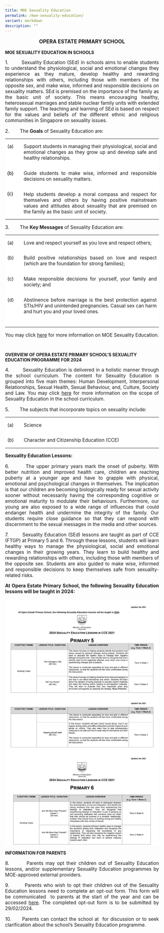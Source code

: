 ```yaml
---
title: MOE Sexuality Education
permalink: /moe-sexuality-education/
variant: markdown
description: ""
---
```

<p style="font-size:120%;" align="center"><b>OPERA ESTATE PRIMARY SCHOOL</b></p>
<p><b>MOE SEXUALITY EDUCATION IN SCHOOLS</b></p>


<p style="font-size:110%;" align="justify">1.&nbsp;&nbsp;&nbsp;&nbsp;&nbsp;&nbsp;&nbsp; Sexuality Education (SEd) in schools aims to enable students to understand the physiological, social and emotional changes they experience as they mature, develop healthy and rewarding relationships with others, including those with members of the opposite sex, and make wise, informed and responsible decisions on sexuality matters. SEd is premised on the importance of the family as the basic unit of society. This means encouraging healthy, heterosexual marriages and stable nuclear family units with extended family support. The teaching and learning of SEd is based on respect for the values and beliefs of the different ethnic and religious communities in Singapore on sexuality issues.</p>

<p style="font-size:110%;" align="justify">2.&nbsp;&nbsp;&nbsp;&nbsp;&nbsp;&nbsp;&nbsp; The <b>Goals</b> of Sexuality Education are:</p>



<table style="background:white;mso-background-themecolor:background1;border-collapse:
 collapse;border:none;mso-yfti-tbllook:1184;mso-padding-alt:0cm 5.4pt 0cm 5.4pt;
 mso-border-insideh:none;mso-border-insidev:none" cellpadding="0" cellspacing="0" border="0" class="MsoTableGrid"><tbody><tr style="mso-yfti-irow:0;mso-yfti-firstrow:yes"><td style="width:35.2pt;padding:0cm 5.4pt 0cm 5.4pt" valign="top" width="47"><p style="font-size:110%;" align="justify">(a)<span style="font-size:12.0pt;font-family:
  &quot;Arial&quot;,sans-serif"></span></p></td><td style="width:432.3pt;padding:0cm 5.4pt 0cm 5.4pt" valign="top" width="576">
	
<p style="font-size:110%;" align="justify">Support students in managing their physiological, social and emotional changes as they grow up and develop safe and healthy relationships.<span style="font-size:12.0pt;font-family:&quot;Arial&quot;,sans-serif"></span></p></td></tr><tr style="mso-yfti-irow:1"><td style="width:35.2pt;padding:0cm 5.4pt 0cm 5.4pt" valign="top" width="47"><p style="font-size:110%;" align="justify"><span style="font-size:12.0pt;font-family:&quot;Arial&quot;,sans-serif;color:black;
  mso-color-alt:windowtext">(b)</span><span style="font-size:12.0pt;font-family:
  &quot;Arial&quot;,sans-serif"></span></p></td><td style="width:432.3pt;padding:0cm 5.4pt 0cm 5.4pt" valign="top" width="576">
	
	
<p style="font-size:110%;" align="justify">Guide students to make wise, informed and responsible decisions on sexuality matters.<span style="font-size:12.0pt;font-family:&quot;Arial&quot;,sans-serif"></span></p></td></tr><tr style="mso-yfti-irow:2;mso-yfti-lastrow:yes"><td style="width:35.2pt;padding:0cm 5.4pt 0cm 5.4pt" valign="top" width="47"><p style="margin-bottom:0cm;line-height:normal" class="MsoNormal"><span style="font-size:12.0pt;font-family:&quot;Arial&quot;,sans-serif;color:black;
  mso-color-alt:windowtext">(c)</span><span style="font-size:12.0pt;font-family:
  &quot;Arial&quot;,sans-serif"></span></p></td><td style="width:432.3pt;padding:0cm 5.4pt 0cm 5.4pt" valign="top" width="576">
	
	
<p style="font-size:110%;" align="justify">Help students develop a moral compass and respect for themselves and others by having positive mainstream values and attitudes about sexuality that are premised on the family as the basic unit of society.<span style="font-size:12.0pt;font-family:&quot;Arial&quot;,sans-serif"></span></p></td></tr></tbody></table>














<p style="font-size:110%;" align="justify">3.&nbsp;&nbsp;&nbsp;&nbsp;&nbsp;&nbsp;&nbsp; The <b>Key Messages</b> of Sexuality Education are:</p>



<table style="background:white;mso-background-themecolor:background1;border-collapse:
 collapse;border:none;mso-yfti-tbllook:1184;mso-padding-alt:0cm 5.4pt 0cm 5.4pt;
 mso-border-insideh:none;mso-border-insidev:none" cellpadding="0" cellspacing="0" border="0" class="MsoTableGrid"><tbody><tr style="mso-yfti-irow:0;mso-yfti-firstrow:yes"><td style="width:35.2pt;padding:0cm 5.4pt 0cm 5.4pt" valign="top" width="47"><p style="font-size:110%;" align="justify">(a)<span style="font-size:12.0pt;font-family:
  &quot;Arial&quot;,sans-serif"></span></p></td><td style="width:432.3pt;padding:0cm 5.4pt 0cm 5.4pt" valign="top" width="576">
	
<p style="font-size:110%;" align="justify">Love and respect yourself as you love and respect others;<span style="font-size:12.0pt;font-family:&quot;Arial&quot;,sans-serif"></span></p></td></tr><tr style="mso-yfti-irow:1"><td style="width:35.2pt;padding:0cm 5.4pt 0cm 5.4pt" valign="top" width="47"><p style="font-size:110%;" align="justify">(b)<span style="font-size:12.0pt;font-family:
  &quot;Arial&quot;,sans-serif"></span></p></td><td style="width:432.3pt;padding:0cm 5.4pt 0cm 5.4pt" valign="top" width="576">
	
<p style="font-size:110%;" align="justify">Build positive relationships based on love and respect (which are the foundation for strong families);<span style="font-size:12.0pt;font-family:&quot;Arial&quot;,sans-serif"></span></p></td></tr><tr style="mso-yfti-irow:2"><td style="width:35.2pt;padding:0cm 5.4pt 0cm 5.4pt" valign="top" width="47">
	
<p style="font-size:110%;" align="justify">(c)<span style="font-size:12.0pt;font-family:
  &quot;Arial&quot;,sans-serif"></span></p></td><td style="width:432.3pt;padding:0cm 5.4pt 0cm 5.4pt" valign="top" width="576">
	
<p style="font-size:110%;" align="justify">Make responsible decisions for yourself, your family and society; and<span style="font-size:12.0pt;font-family:&quot;Arial&quot;,sans-serif;
  mso-bidi-font-weight:bold"></span></p></td></tr><tr style="mso-yfti-irow:3;mso-yfti-lastrow:yes"><td style="width:35.2pt;padding:0cm 5.4pt 0cm 5.4pt" valign="top" width="47">
	
<p style="font-size:110%;" align="justify">(d)<span style="font-size:12.0pt;font-family:
  &quot;Arial&quot;,sans-serif"></span></p></td><td style="width:432.3pt;padding:0cm 5.4pt 0cm 5.4pt" valign="top" width="576">
	
<p style="font-size:110%;" align="justify">Abstinence before marriage is the best protection against STIs/HIV and unintended pregnancies. Casual sex can harm and hurt you and your loved ones.<span style="font-size:12.0pt;font-family:&quot;Arial&quot;,sans-serif"></span></p><p style="margin-bottom:6.0pt;text-align:justify;text-justify:
  inter-ideograph;line-height:normal" class="MsoNormal"><span style="font-size:12.0pt;
  font-family:&quot;Arial&quot;,sans-serif;mso-ansi-language:EN-SG" lang="EN-SG">&nbsp;</span></p></td></tr></tbody></table>





<p style="font-size:110%;" align="justify">You may click <a href="https://go.gov.sg/moe-sexuality-education">here</a>&nbsp;for more information on MOE Sexuality Education.</p>
<br>



<p><b>OVERVIEW OF OPERA ESTATE PRIMARY SCHOOL’S SEXUALITY EDUCATION PROGRAMME FOR 2024</b></p>


<p style="font-size:110%;" align="justify">4.&nbsp;&nbsp;&nbsp;&nbsp;&nbsp;&nbsp;&nbsp; Sexuality Education is delivered in a holistic manner through the school curriculum. The content for Sexuality Education is grouped into five main themes: Human Development, Interpersonal Relationships, Sexual Health, Sexual Behaviour, and, Culture, Society and Law. You may click <a href="https://go.gov.sg/moe-sexuality-education-scope">here</a> for more information on the scope of Sexuality Education in the school curriculum.</p>

<p style="font-size:110%;" align="justify">5.&nbsp;&nbsp;&nbsp;&nbsp;&nbsp;&nbsp;&nbsp; The subjects that incorporate topics on sexuality include:</p>



<table style="background:white;mso-background-themecolor:background1;border-collapse:
 collapse;border:none;mso-yfti-tbllook:1184;mso-padding-alt:0cm 5.4pt 0cm 5.4pt;
 mso-border-insideh:none;mso-border-insidev:none" cellpadding="0" cellspacing="0" border="0" class="MsoTableGrid"><tbody><tr style="mso-yfti-irow:0;mso-yfti-firstrow:yes"><td style="width:35.2pt;padding:0cm 5.4pt 0cm 5.4pt" valign="top" width="47"><p style="font-size:110%;" align="justify">(a)<span style="font-size:12.0pt;font-family:
  &quot;Arial&quot;,sans-serif"></span></p></td><td style="width:432.3pt;padding:0cm 5.4pt 0cm 5.4pt" valign="top" width="576">
	
<p style="font-size:110%;" align="justify">Science<span style="font-size:12.0pt;font-family:&quot;Arial&quot;,sans-serif"></span></p></td></tr><tr style="mso-yfti-irow:1"><td style="width:35.2pt;padding:0cm 5.4pt 0cm 5.4pt" valign="top" width="47"><p style="font-size:110%;" align="justify">(b)<span style="font-size:12.0pt;font-family:
  &quot;Arial&quot;,sans-serif"></span></p></td><td style="width:432.3pt;padding:0cm 5.4pt 0cm 5.4pt" valign="top" width="576">
	
<p style="font-size:110%;" align="justify">Character and Citizenship Education (CCE)</p></td></tr></tbody></table>





<p style="font-size:110%;" align="justify"><b>Sexuality Education Lessons: </b></p>



<p style="font-size:110%;" align="justify">6.&nbsp;&nbsp;&nbsp;&nbsp;&nbsp;&nbsp;&nbsp; The upper primary years mark the onset of puberty. With better nutrition and improved health care, children are reaching puberty at a younger age and have to grapple with physical, emotional and psychological changes in themselves. The implication is that our children are becoming biologically ready for sexual activity sooner without necessarily having the corresponding cognitive or emotional maturity to modulate their behaviours. Furthermore, our young are also exposed to a wide range of influences that could endanger health and undermine the integrity of the family. Our students require close guidance so that they can respond with discernment to the sexual messages in the media and other sources.</p>

<p style="font-size:110%;" align="justify">7. &nbsp;&nbsp;&nbsp;&nbsp;&nbsp;&nbsp; Sexuality Education (SEd) lessons are taught as part of CCE (FTGP) at Primary 5 and 6. Through these lessons, students will learn healthy ways to manage the physiological, social and emotional changes in their growing years. They learn to build healthy and rewarding relationships with others, including those with members of the opposite sex. Students are also guided to make wise, informed and responsible decisions to keep themselves safe from sexuality-related risks.</p>


<p style="font-size:110%;" align="justify"><b>At Opera Estate Primary School, the following Sexuality Education lessons will be taught in 2024:</b></p>

<img align="center" src="/images/2024/Moesex/se1.jpg">
<img align="center" src="/images/2024/Moesex/se2.jpg">
<img align="center" src="/images/2024/Moesex/se3.jpg">
<br>

<p><b>INFORMATION FOR PARENTS</b></p>

<p style="font-size:110%;" align="justify">8.&nbsp;&nbsp;&nbsp;&nbsp;&nbsp;&nbsp;&nbsp; Parents may opt their children out of Sexuality Education lessons, and/or supplementary Sexuality Education programmes by MOE-approved external providers.</p>

<p style="font-size:110%;" align="justify">9.&nbsp;&nbsp;&nbsp;&nbsp;&nbsp;&nbsp;&nbsp; Parents who wish to opt their children out of the Sexuality Education lessons need to complete an opt-out form. This form will be communicated &nbsp;to parents at the start of the year and can be accessed <a href="https://form.gov.sg/61f242dd84dd250013230254">here</a>. The completed opt-out form is to be submitted by 29/02/2024.</p>

<p style="font-size:110%;" align="justify">10.&nbsp;&nbsp;&nbsp;&nbsp;&nbsp; Parents can contact the school at &nbsp;for discussion or to seek clarification about the school’s Sexuality Education programme.</p>
